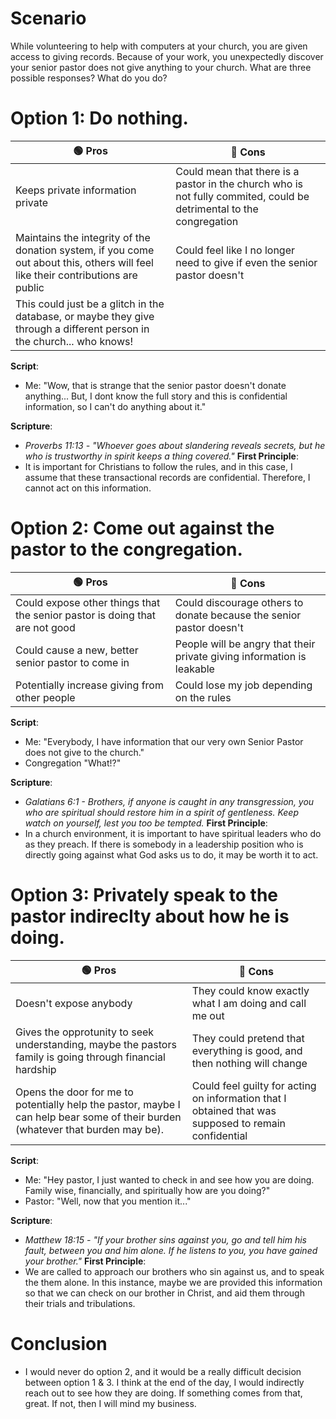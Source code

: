 # Scenario
While volunteering to help with computers at your church, you are given access to giving records. Because of your work, you unexpectedly discover your senior pastor does not give anything to your church. What are three possible responses? What do you do?


# Option 1: Do nothing.

| 🟢 Pros | 🔴 Cons |
|-|-|
| Keeps private information private | Could mean that there is a pastor in the church who is not fully commited, could be detrimental to the congregation |
| Maintains the integrity of the donation system, if you come out about this, others will feel like their contributions are public  | Could feel like I no longer need to give if even the senior pastor doesn't  |
| This could just be a glitch in the database, or maybe they give through a different person in the church... who knows! | |

__Script__:
* Me: "Wow, that is strange that the senior pastor doesn't donate anything... But, I dont know the full story and this is confidential information, so I can't do anything about it."

__Scripture__:
* *Proverbs 11:13 - "Whoever goes about slandering reveals secrets, but he who is trustworthy in spirit keeps a thing covered."*
__First Principle__:
* It is important for Christians to follow the rules, and in this case, I assume that these transactional records are confidential. Therefore, I cannot act on this information.

# Option 2: Come out against the pastor to the congregation.

| 🟢 Pros | 🔴 Cons |
|-|-|
| Could expose other things that the senior pastor is doing that are not good | Could discourage others to donate because the senior pastor doesn't |
| Could cause a new, better senior pastor to come in | People will be angry that their private giving information is leakable |
| Potentially increase giving from other people | Could lose my job depending on the rules |

__Script__:
* Me: "Everybody, I have information that our very own Senior Pastor does not give to the church."
* Congregation "What!?"

__Scripture__:
* *Galatians 6:1 - Brothers, if anyone is caught in any transgression, you who are spiritual should restore him in a spirit of gentleness. Keep watch on yourself, lest you too be tempted.*
__First Principle__:
* In a church environment, it is important to have spiritual leaders who do as they preach. If there is somebody in a leadership position who is directly going against what God asks us to do, it may be worth it to act. 

# Option 3: Privately speak to the pastor indireclty about how he is doing.

| 🟢 Pros | 🔴 Cons |
|-|-|
| Doesn't expose anybody | They could know exactly what I am doing and call me out |
| Gives the opprotunity to seek understanding, maybe the pastors family is going through financial hardship | They could pretend that everything is good, and then nothing will change |
| Opens the door for me to potentially help the pastor, maybe I can help bear some of their burden (whatever that burden may be). | Could feel guilty for acting on information that I obtained that was supposed to remain confidential |

__Script__:
* Me: "Hey pastor, I just wanted to check in and see how you are doing. Family wise, financially, and spiritually how are you doing?"
* Pastor: "Well, now that you mention it..."

__Scripture__:
* *Matthew 18:15 - "If your brother sins against you, go and tell him his fault, between you and him alone. If he listens to you, you have gained your brother."*
__First Principle__:
* We are called to approach our brothers who sin against us, and to speak the them alone. In this instance, maybe we are provided this information so that we can check on our brother in Christ, and aid them through their trials and tribulations.

# Conclusion
* I would never do option 2, and it would be a really difficult decision between option 1 & 3. I think at the end of the day, I would indirectly reach out to see how they are doing. If something comes from that, great. If not, then I will mind my business.

